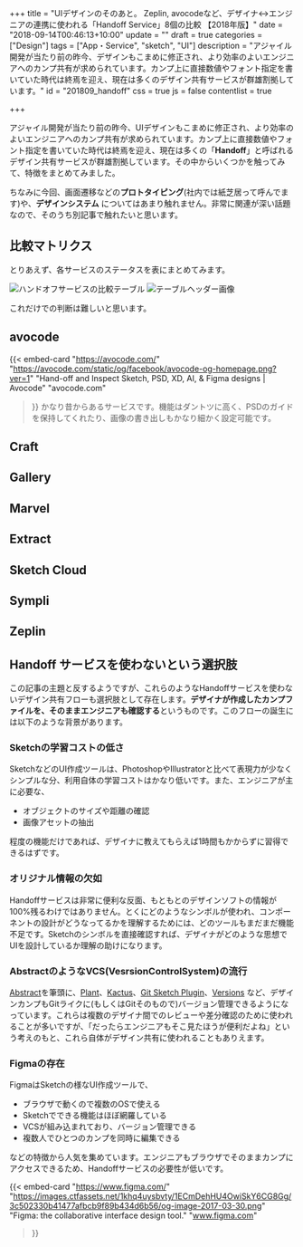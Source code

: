 +++
title = "UIデザインのそのあと。 Zeplin, avocodeなど、デザイナ↔エンジニアの連携に使われる「Handoff Service」8個の比較 【2018年版】"
date = "2018-09-14T00:46:13+10:00"
update = ""
draft = true
categories = ["Design"]
tags = ["App・Service", "sketch", "UI"]
description = "アジャイル開発が当たり前の昨今、デザインもこまめに修正され、より効率のよいエンジニアへのカンプ共有が求められています。カンプ上に直接数値やフォント指定を書いていた時代は終焉を迎え、現在は多くのデザイン共有サービスが群雄割拠しています。"
id = "201809_handoff"
css = true
js = false
contentlist = true

+++


アジャイル開発が当たり前の昨今、UIデザインもこまめに修正され、より効率のよいエンジニアへのカンプ共有が求められています。カンプ上に直接数値やフォント指定を書いていた時代は終焉を迎え、現在は多くの「**Handoff**」と呼ばれるデザイン共有サービスが群雄割拠しています。その中からいくつかを触ってみて、特徴をまとめてみました。

ちなみに今回、画面遷移などの<b>プロトタイピング</b>(社内では紙芝居って呼んでます)や、<b>デザインシステム</b> についてはあまり触れません。非常に関連が深い話題なので、そのうち別記事で触れたいと思います。


## 比較マトリクス
とりあえず、各サービスのステータスを表にまとめてみます。

<div id="matrix">
    <img src="/images/post/201809_handoff/matrix.png" alt="ハンドオフサービスの比較テーブル">
    <img src="/images/post/201809_handoff/header.png" alt="テーブルヘッダー画像">
</div>

これだけでの判断は難しいと思います。

## avocode
{{< embed-card
    "https://avocode.com/"
    "https://avocode.com/static/og/facebook/avocode-og-homepage.png?ver=1"
    "Hand-off and Inspect Sketch, PSD, XD, AI, & Figma designs | Avocode"
    "avocode.com"
>}}
かなり昔からあるサービスです。機能はダントツに高く、PSDのガイドを保持してくれたり、画像の書き出しもかなり細かく設定可能です。

## Craft
## Gallery
## Marvel
## Extract
## Sketch Cloud
## Sympli
## Zeplin


## Handoff サービスを使わないという選択肢
この記事の主題と反するようですが、これらのようなHandoffサービスを使わないデザイン共有フローも選択肢として存在します。**デザイナが作成したカンプファイルを、そのままエンジニアも確認する**というものです。このフローの誕生には以下のような背景があります。

### Sketchの学習コストの低さ
SketchなどのUI作成ツールは、PhotoshopやIllustratorと比べて表現力が少なくシンプルな分、利用自体の学習コストはかなり低いです。また、エンジニアが主に必要な、

- オブジェクトのサイズや距離の確認
- 画像アセットの抽出

程度の機能だけであれば、デザイナに教えてもらえば1時間もかからずに習得できるはずです。

### オリジナル情報の欠如
Handoffサービスは非常に便利な反面、もともとのデザインソフトの情報が100%残るわけではありません。とくにどのようなシンボルが使われ、コンポーネントの設計がどうなってるかを理解するためには、どのツールもまだまだ機能不足です。Sketchのシンボルを直接確認すれば、デザイナがどのような思想でUIを設計しているか理解の助けになります。

### AbstractのようなVCS(VesrsionControlSystem)の流行
[Abstract](https://www.goabstract.com/)を筆頭に、[Plant](https://plantapp.io/)、[Kactus](https://kactus.io/)、[Git Sketch Plugin](https://mathieudutour.github.io/git-sketch-plugin/)、[Versions](https://versions.sympli.io/) など、デザインカンプもGitライクに(もしくはGitそのもので)バージョン管理できるようになっています。これらは複数のデザイナ間でのレビューや差分確認のために使われることが多いですが、「だったらエンジニアもそこ見たほうが便利だよね」という考えのもと、これら自体がデザイン共有に使われることもありえます。

### Figmaの存在
FigmaはSketchの様なUI作成ツールで、

- ブラウザで動くので複数のOSで使える
- Sketchでできる機能はほぼ網羅している
- VCSが組み込まれており、バージョン管理できる
- 複数人でひとつのカンプを同時に編集できる

などの特徴から人気を集めています。エンジニアもブラウザでそのままカンプにアクセスできるため、Handoffサービスの必要性が低いです。

{{< embed-card
    "https://www.figma.com/"
    "https://images.ctfassets.net/1khq4uysbvty/1ECmDehHU4OwiSkY6CG8Gg/3c502330b41477afbcb9f89b434d6b56/og-image-2017-03-30.png"
    "Figma: the collaborative interface design tool."
    "www.figma.com"
>}}

